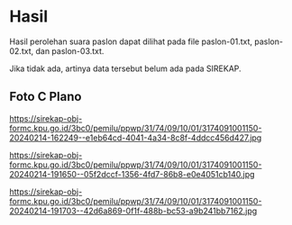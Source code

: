 # Hasil

Hasil perolehan suara paslon dapat dilihat pada file paslon-01.txt, paslon-02.txt, dan paslon-03.txt.

Jika tidak ada, artinya data tersebut belum ada pada SIREKAP.

## Foto C Plano

https://sirekap-obj-formc.kpu.go.id/3bc0/pemilu/ppwp/31/74/09/10/01/3174091001150-20240214-162249--e1eb64cd-4041-4a34-8c8f-4ddcc456d427.jpg

https://sirekap-obj-formc.kpu.go.id/3bc0/pemilu/ppwp/31/74/09/10/01/3174091001150-20240214-191650--05f2dccf-1356-4fd7-86b8-e0e4051cb140.jpg

https://sirekap-obj-formc.kpu.go.id/3bc0/pemilu/ppwp/31/74/09/10/01/3174091001150-20240214-191703--42d6a869-0f1f-488b-bc53-a9b241bb7162.jpg
